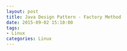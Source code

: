```yaml
---
layout: post
title: Java Design Pattern - Factory Method
date: 2015-09-02 15:10:00
tags:
- Linux
categories: Linux
---
```














